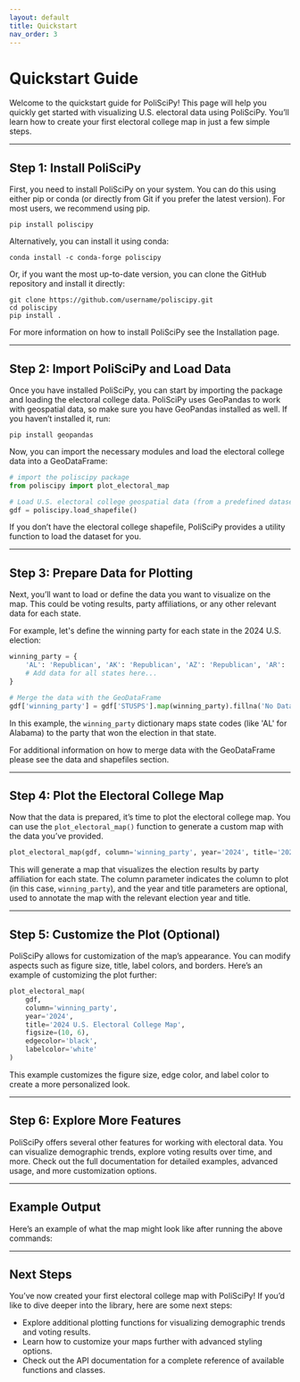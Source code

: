 ```yaml
---
layout: default
title: Quickstart
nav_order: 3
---
```


# Quickstart Guide

Welcome to the quickstart guide for PoliSciPy! This page will help you quickly get started with visualizing U.S. electoral data using PoliSciPy. You’ll learn how to create your first electoral college map in just a few simple steps.

---

## Step 1: Install PoliSciPy

First, you need to install PoliSciPy on your system. You can do this using either pip or conda (or directly from Git if you prefer the latest version). For most users, we recommend using pip.

```
pip install poliscipy
```
Alternatively, you can install it using conda:
```
conda install -c conda-forge poliscipy
```
Or, if you want the most up-to-date version, you can clone the GitHub repository and install it directly:
```
git clone https://github.com/username/poliscipy.git
cd poliscipy
pip install .
```

For more information on how to install PoliSciPy see the Installation page.

---

## Step 2: Import PoliSciPy and Load Data

Once you have installed PoliSciPy, you can start by importing the package and loading the electoral college data. PoliSciPy uses GeoPandas to work with geospatial data, so make sure you have GeoPandas installed as well. If you haven’t installed it, run:

```
pip install geopandas
```

Now, you can import the necessary modules and load the electoral college data into a GeoDataFrame:
```python
# import the poliscipy package
from poliscipy import plot_electoral_map

# Load U.S. electoral college geospatial data (from a predefined dataset or a file)
gdf = poliscipy.load_shapefile()
```

If you don’t have the electoral college shapefile, PoliSciPy provides a utility function to load the dataset for you.

---

## Step 3: Prepare Data for Plotting

Next, you’ll want to load or define the data you want to visualize on the map. This could be voting results, party affiliations, or any other relevant data for each state.

For example, let's define the winning party for each state in the 2024 U.S. election:

```python
winning_party = {
    'AL': 'Republican', 'AK': 'Republican', 'AZ': 'Republican', 'AR': 'Republican',
    # Add data for all states here...
}

# Merge the data with the GeoDataFrame
gdf['winning_party'] = gdf['STUSPS'].map(winning_party).fillna('No Data')
```

In this example, the `winning_party` dictionary maps state codes (like 'AL' for Alabama) to the party that won the election in that state.

For additional information on how to merge data with the GeoDataFrame please see the data and shapefiles section.

---

## Step 4: Plot the Electoral College Map

Now that the data is prepared, it’s time to plot the electoral college map. You can use the `plot_electoral_map()` function to generate a custom map with the data you’ve provided.

```python
plot_electoral_map(gdf, column='winning_party', year='2024', title='2024 U.S. Electoral College Map')
```

This will generate a map that visualizes the election results by party affiliation for each state. The column parameter indicates the column to plot (in this case, `winning_party`), and the year and title parameters are optional, used to annotate the map with the relevant election year and title.

---

## Step 5: Customize the Plot (Optional)

PoliSciPy allows for customization of the map’s appearance. You can modify aspects such as figure size, title, label colors, and borders. Here’s an example of customizing the plot further:

```python
plot_electoral_map(
    gdf,
    column='winning_party',
    year='2024',
    title='2024 U.S. Electoral College Map',
    figsize=(10, 6),
    edgecolor='black',
    labelcolor='white'
)
```

This example customizes the figure size, edge color, and label color to create a more personalized look.

---

## Step 6: Explore More Features

PoliSciPy offers several other features for working with electoral data. You can visualize demographic trends, explore voting results over time, and more. Check out the full documentation for detailed examples, advanced usage, and more customization options.

---

## Example Output

Here’s an example of what the map might look like after running the above commands:

---

## Next Steps

You’ve now created your first electoral college map with PoliSciPy! If you’d like to dive deeper into the library, here are some next steps:

- Explore additional plotting functions for visualizing demographic trends and voting results.
- Learn how to customize your maps further with advanced styling options.
- Check out the API documentation for a complete reference of available functions and classes.

